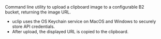Command line utility to upload a clipboard image to a
configurable B2 bucket, returning the image URL.

- uclip uses the OS Keychain service on MacOS and Windows to securely 
store API credentials.
- After upload, the displayed URL is copied to the clipboard.